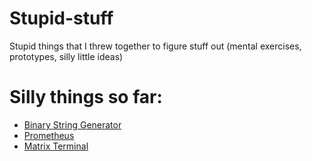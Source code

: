 Stupid-stuff
============

Stupid things that I threw together to figure stuff out (mental exercises, prototypes, silly little ideas)


Silly things so far:
====================

+ [Binary String Generator](binary-string-generator)
+ [Prometheus](prometheus)
+ [Matrix Terminal](matrix-terminal)
